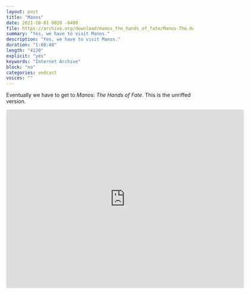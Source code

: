```yaml
---
layout: post
title: "Manos"
date: 2021-10-01 0020 -0400
file: https://archive.org/download/manos_the_hands_of_fate/Manos-The.Hands.of.Fate.mp4
summary: "Yes, we have to visit Manos."
description: "Yes, we have to visit Manos."
duration: "1:08:40"
length: "4120"
explicit: "yes" 
keywords: "Internet Archive"
block: "no" 
categories: vodcast
voices: ""
---
```


Eventually we have to get to *Manos: The Hands of Fate*.  This is the unriffed version.

<iframe src="https://archive.org/embed/manos_the_hands_of_fate" width="640" height="480" frameborder="0" webkitallowfullscreen="true" mozallowfullscreen="true" allowfullscreen></iframe>
















